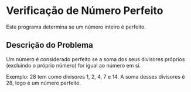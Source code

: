 # Verificação de Número Perfeito

Este programa determina se um número inteiro é perfeito.

## Descrição do Problema

Um número é considerado perfeito se a soma dos seus divisores próprios (excluindo o próprio número) for igual ao número em si.

Exemplo: 28 tem como divisores 1, 2, 4, 7 e 14. A soma desses divisores é 28, logo é um número perfeito.
